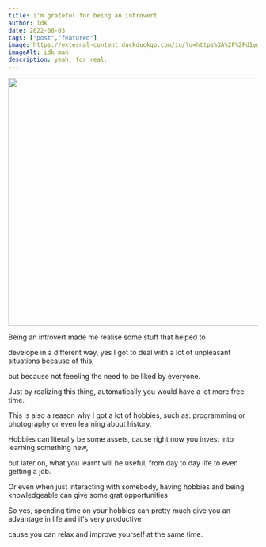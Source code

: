 ```yaml
---
title: i'm grateful for being an introvert
author: idk
date: 2022-06-03
tags: ["post","featured"]
image: https://external-content.duckduckgo.com/iu/?u=https%3A%2F%2Fd1yn1kh78jj1rr.cloudfront.net%2Fimage%2Fpreview%2FrDtN98Qoishumwih%2Fgraphicstock-picture-of-confused-young-man-sitting-near-laptop-and-holding-head-with-his-hand-looking-at-laptop_Hugpdq2B2l_SB_PM.jpg&f=1&nofb=1
imageAlt: idk man
description: yeah, for real.
---
```

<img src="https://external-content.duckduckgo.com/iu/?u=https%3A%2F%2Fd1yn1kh78jj1rr.cloudfront.net%2Fimage%2Fpreview%2FrDtN98Qoishumwih%2Fgraphicstock-picture-of-confused-young-man-sitting-near-laptop-and-holding-head-with-his-hand-looking-at-laptop_Hugpdq2B2l_SB_PM.jpg&f=1&nofb=1" width=800 height=500>
<p>Being an introvert made me realise some stuff that helped to</p>
<p>develope in a different way, yes I got to deal with a lot of unpleasant situations because of this,</p>
<p>but because not feeeling the need to be liked by everyone.</p>
<p>Just by realizing this thing, automatically you would have a lot more free time.</p>
<p>   This is also a reason why I got a lot of hobbies, such as: programming or photography or even learning about history.</p>
<p>   Hobbies can literally be some assets, cause right now you invest into learning something new, </p>
<p>but later on, what you learnt will be useful, from day to day life to even getting a job.</p>
<p> Or even when just interacting with somebody, having hobbies and being knowledgeable can give some grat opportunities</p>
<p>So yes, spending time on your hobbies can pretty much give you an advantage in life and it's very productive</p>
<p>cause you can relax and improve yourself at the same time.<p>

